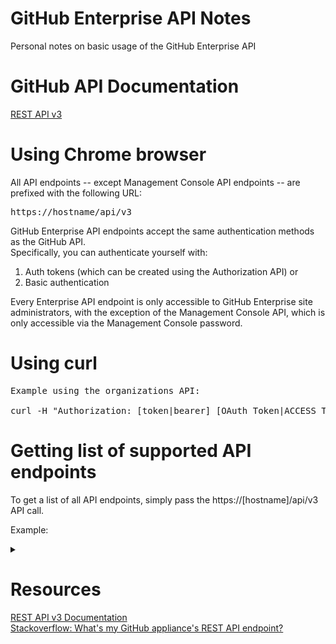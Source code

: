 # GitHub Enterprise API Notes
Personal notes on basic usage of the GitHub Enterprise API

<p>

# GitHub API Documentation
[REST API v3](https://developer.github.com/v3/)

<p>

# Using Chrome browser
All API endpoints -- except Management Console API endpoints -- are prefixed with the following URL:

<pre>
https://hostname/api/v3
</pre>

GitHub Enterprise API endpoints accept the same authentication methods as the GitHub API.<br>
Specifically, you can authenticate yourself with:<br>

1) Auth tokens (which can be created using the Authorization API) or<br>
2) Basic authentication<br>

Every Enterprise API endpoint is only accessible to GitHub Enterprise site administrators, with the exception of the Management Console API, which is only accessible via the Management Console password.

<p>

# Using curl
<pre>
Example using the organizations API:

curl -H "Authorization: [token|bearer] [OAuth_Token|ACCESS_TOKEN]" https://hotname/api/v3/organizations
</pre>

<p>
  
# Getting list of supported API endpoints
To get a list of all API endpoints, simply pass the https://[hostname]/api/v3 API call.

Example:
<details>
<summary></summary>
  
<pre>  
$ curl -H "Authorization: token 553daa92ecbd764b5ef1ec05455f5fc02968b6c9" https://github.awsinternal.tri.global/api/v3
{
  "current_user_url": "https://github.awsinternal.tri.global/api/v3/user",
  "current_user_authorizations_html_url": "https://github.awsinternal.tri.global/settings/connections/applications{/client_id}",
  "authorizations_url": "https://github.awsinternal.tri.global/api/v3/authorizations",
  "code_search_url": "https://github.awsinternal.tri.global/api/v3/search/code?q={query}{&page,per_page,sort,order}",
  "commit_search_url": "https://github.awsinternal.tri.global/api/v3/search/commits?q={query}{&page,per_page,sort,order}",
  "emails_url": "https://github.awsinternal.tri.global/api/v3/user/emails",
  "emojis_url": "https://github.awsinternal.tri.global/api/v3/emojis",
  "events_url": "https://github.awsinternal.tri.global/api/v3/events",
  "feeds_url": "https://github.awsinternal.tri.global/api/v3/feeds",
  "followers_url": "https://github.awsinternal.tri.global/api/v3/user/followers",
  "following_url": "https://github.awsinternal.tri.global/api/v3/user/following{/target}",
  "gists_url": "https://github.awsinternal.tri.global/api/v3/gists{/gist_id}",
  "hub_url": "https://github.awsinternal.tri.global/api/v3/hub",
  "issue_search_url": "https://github.awsinternal.tri.global/api/v3/search/issues?q={query}{&page,per_page,sort,order}",
  "issues_url": "https://github.awsinternal.tri.global/api/v3/issues",
  "keys_url": "https://github.awsinternal.tri.global/api/v3/user/keys",
  "notifications_url": "https://github.awsinternal.tri.global/api/v3/notifications",
  "organization_repositories_url": "https://github.awsinternal.tri.global/api/v3/orgs/{org}/repos{?type,page,per_page,sort}",
  "organization_url": "https://github.awsinternal.tri.global/api/v3/orgs/{org}",
  "public_gists_url": "https://github.awsinternal.tri.global/api/v3/gists/public",
  "rate_limit_url": "https://github.awsinternal.tri.global/api/v3/rate_limit",
  "repository_url": "https://github.awsinternal.tri.global/api/v3/repos/{owner}/{repo}",
  "repository_search_url": "https://github.awsinternal.tri.global/api/v3/search/repositories?q={query}{&page,per_page,sort,order}",
  "current_user_repositories_url": "https://github.awsinternal.tri.global/api/v3/user/repos{?type,page,per_page,sort}",
  "starred_url": "https://github.awsinternal.tri.global/api/v3/user/starred{/owner}{/repo}",
  "starred_gists_url": "https://github.awsinternal.tri.global/api/v3/gists/starred",
  "team_url": "https://github.awsinternal.tri.global/api/v3/teams",
  "user_url": "https://github.awsinternal.tri.global/api/v3/users/{user}",
  "user_organizations_url": "https://github.awsinternal.tri.global/api/v3/user/orgs",
  "user_repositories_url": "https://github.awsinternal.tri.global/api/v3/users/{user}/repos{?type,page,per_page,sort}",
  "user_search_url": "https://github.awsinternal.tri.global/api/v3/search/users?q={query}{&page,per_page,sort,order}"
}
</pre>
</details>


# Resources
[REST API v3 Documentation](https://developer.github.com/v3/)
<br>
[Stackoverflow: What's my GitHub appliance's REST API endpoint?](https://stackoverflow.com/questions/36503800/whats-my-github-appliances-rest-api-endpoint)
